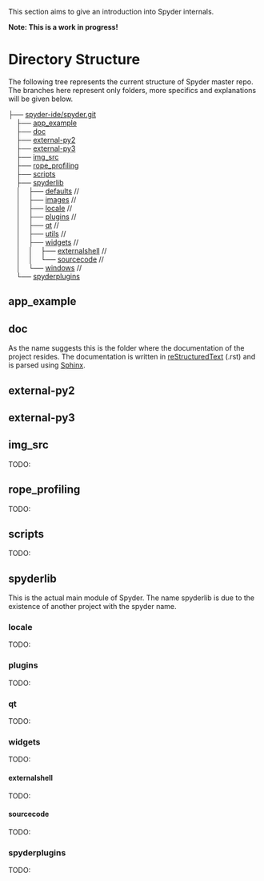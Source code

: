 This section aims to give an introduction into Spyder internals.

**Note: This is a work in progress!**

# Directory Structure

The following tree represents the current structure of Spyder master repo. The branches here represent only folders, more specifics and explanations will be given below.


├── [spyder-ide/spyder.git](https://github.com/spyder-ide/spyder) <br>
&nbsp;&nbsp;&nbsp;&nbsp;├── [app_example](#app_example)           <br>
&nbsp;&nbsp;&nbsp;&nbsp;├── [doc](#doc)                              <br>
&nbsp;&nbsp;&nbsp;&nbsp;├── [external-py2](#external-py2)                           <br>
&nbsp;&nbsp;&nbsp;&nbsp;├── [external-py3](external-py3)                        <br>
&nbsp;&nbsp;&nbsp;&nbsp;├── [img_src](#img_src)                                   <br>
&nbsp;&nbsp;&nbsp;&nbsp;├── [rope_profiling](#rope_profiling)                             <br>
&nbsp;&nbsp;&nbsp;&nbsp;├── [scripts](#scripts)                                      <br>
&nbsp;&nbsp;&nbsp;&nbsp;├── [spyderlib](#spyderlib)                                       <br>
&nbsp;&nbsp;&nbsp;&nbsp;│&nbsp;&nbsp;&nbsp;&nbsp;├── [defaults](#defaults)             // <br>
&nbsp;&nbsp;&nbsp;&nbsp;│&nbsp;&nbsp;&nbsp;&nbsp;├── [images](#images)               // <br>
&nbsp;&nbsp;&nbsp;&nbsp;│&nbsp;&nbsp;&nbsp;&nbsp;├── [locale](#locale)               // <br>
&nbsp;&nbsp;&nbsp;&nbsp;│&nbsp;&nbsp;&nbsp;&nbsp;├── [plugins](#plugins)              // <br>
&nbsp;&nbsp;&nbsp;&nbsp;│&nbsp;&nbsp;&nbsp;&nbsp;├── [qt](#qt)                   // <br>
&nbsp;&nbsp;&nbsp;&nbsp;│&nbsp;&nbsp;&nbsp;&nbsp;├── [utils](#utils)                // <br>
&nbsp;&nbsp;&nbsp;&nbsp;│&nbsp;&nbsp;&nbsp;&nbsp;├── [widgets](#widgets)              // <br>
&nbsp;&nbsp;&nbsp;&nbsp;│&nbsp;&nbsp;&nbsp;&nbsp;│&nbsp;&nbsp;&nbsp;&nbsp;├── [externalshell](#externalshell) // <br>
&nbsp;&nbsp;&nbsp;&nbsp;│&nbsp;&nbsp;&nbsp;&nbsp;│&nbsp;&nbsp;&nbsp;&nbsp;└── [sourcecode](#sourcecode)     // <br>
&nbsp;&nbsp;&nbsp;&nbsp;│&nbsp;&nbsp;&nbsp;&nbsp;└── [windows](#windows)              // <br>
&nbsp;&nbsp;&nbsp;&nbsp;└── [spyderplugins](#spyderplugins)<br>

## app_example

## doc
As the name suggests this is the folder where the documentation of the project resides. 
The documentation is written in [reStructuredText](http://docutils.sourceforge.net/rst.html) (.rst) and is parsed using [Sphinx]().

## external-py2

## external-py3

## img_src
TODO:

## rope_profiling
TODO:

## scripts
TODO:

## spyderlib
This is the actual main module of Spyder. 
The name spyderlib is due to the existence of another project with the spyder name.


### locale 
TODO: 

### plugins
TODO:

### qt
TODO:

### widgets
TODO:

#### externalshell
TODO:

#### sourcecode
TODO:

### spyderplugins
TODO:


